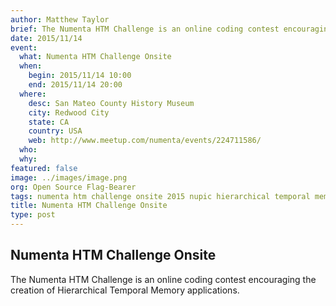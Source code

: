 ```yaml
---
author: Matthew Taylor
brief: The Numenta HTM Challenge is an online coding contest encouraging the creation of Hierarchical Temporal Memory applications.
date: 2015/11/14
event:
  what: Numenta HTM Challenge Onsite
  when:
    begin: 2015/11/14 10:00
    end: 2015/11/14 20:00
  where:
    desc: San Mateo County History Museum
    city: Redwood City
    state: CA
    country: USA
    web: http://www.meetup.com/numenta/events/224711586/
  who:
  why:
featured: false
image: ../images/image.png
org: Open Source Flag-Bearer
tags: numenta htm challenge onsite 2015 nupic hierarchical temporal memory brain neocortex machine learning intelligence
title: Numenta HTM Challenge Onsite
type: post
---
```


## Numenta HTM Challenge Onsite

The Numenta HTM Challenge is an online coding contest encouraging the creation
of Hierarchical Temporal Memory applications.
